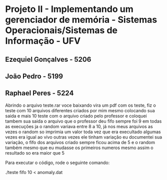 # Projeto II - Implementando um gerenciador de memória - Sistemas Operacionais/Sistemas de Informação - UFV

## Ezequiel Gonçalves - 5206

## João Pedro - 5199

## Raphael Peres - 5224

Abrindo o arquivo teste.rar voce baixando vira um pdf com os teste, fiz o teste com 10 arquivos diferentes criados por mim mesmo colocando sua saida e mais 10 teste com o arquivo criado pelo professor e coloquei tambem sua saida o arquivo que o professor deu fifo sempre foi 9 em todas as execuções ja o random variava entre 8 a 10, já nos meus arquivos as vezes o random so imprimia um valor toda vez que era execultado algumas vezes era igual ao vivo outras vezes ele tinham variação eu documentei sua variação, o fifo dos arquivos criado sempre ficou acima de 5 e o random também mesmo que eu mudasse os primeiros numeros mesmo assim o resultado so era maior que 5

Para executar o código, rode o seguinte comando:

./teste fifo 10 < anomaly.dat
